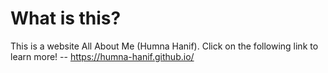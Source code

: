 # What is this?
This is a website All About Me (Humna Hanif). Click on the following link to learn more!
-- https://humna-hanif.github.io/
